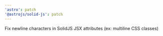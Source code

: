 ```yaml
---
'astro': patch
'@astrojs/solid-js': patch
---
```


Fix newline characters in SolidJS JSX attributes (ex: multiline CSS classes)
